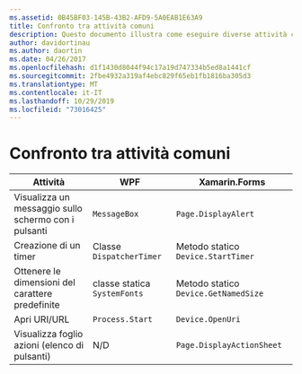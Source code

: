 ```yaml
---
ms.assetid: 0B45BF03-145B-43B2-AFD9-5A0EAB1E63A9
title: Confronto tra attività comuni
description: Questo documento illustra come eseguire diverse attività comuni in WPF e in Xamarin.Forms. Esamina i pulsanti, i timer, le dimensioni del carattere, l'apertura di un URI e la visualizzazione di un foglio di azione.
author: davidortinau
ms.author: daortin
ms.date: 04/26/2017
ms.openlocfilehash: d1f1430d8044f94c17a19d747334b5ed8a1441cf
ms.sourcegitcommit: 2fbe4932a319af4ebc829f65eb1fb1816ba305d3
ms.translationtype: MT
ms.contentlocale: it-IT
ms.lasthandoff: 10/29/2019
ms.locfileid: "73016425"
---
```

# <a name="common-tasks-comparison"></a>Confronto tra attività comuni

| Attività | WPF | Xamarin.Forms |
|--- |--- |--- |
|Visualizza un messaggio sullo schermo con i pulsanti|`MessageBox`|`Page.DisplayAlert`|
|Creazione di un timer|Classe `DispatcherTimer`|Metodo statico `Device.StartTimer`|
|Ottenere le dimensioni del carattere predefinite|classe statica `SystemFonts`|Metodo statico `Device.GetNamedSize`|
|Apri URI/URL|`Process.Start`|`Device.OpenUri`|
|Visualizza foglio azioni (elenco di pulsanti)|N/D|`Page.DisplayActionSheet`|
